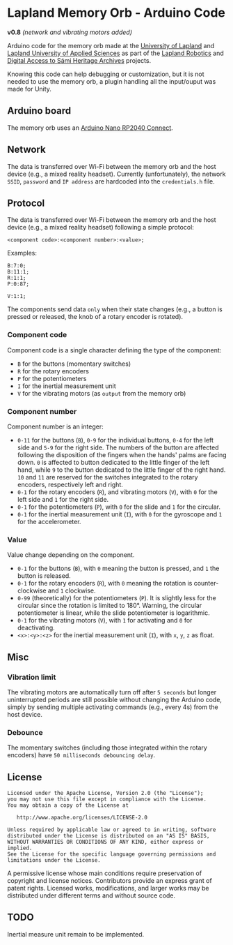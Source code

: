 # Lapland Memory Orb - Arduino Code
**v0.8** _(network and vibrating motors added)_

Arduino code for the memory orb made at the [University of Lapland](https://www.ulapland.fi/EN) and [Lapland University of Applied Sciences](https://www.lapinamk.fi/en) as part of the [Lapland Robotics](https://laplandrobotics.com) and [Digital Access to Sámi Heritage Archives](https://digisamiarchives.com) projects.

Knowing this code can help debugging or customization, but it is not needed to use the memory orb, a plugin handling all the input/ouput was made for Unity.

## Arduino board
The memory orb uses an [Arduino Nano RP2040 Connect](https://docs.arduino.cc/hardware/nano-rp2040-connect).

## Network
The data is transferred over Wi-Fi between the memory orb and the host device (e.g., a mixed reality headset).
Currently (unfortunately), the network `SSID`, `password` and `IP address` are hardcoded into the `credentials.h` file.

## Protocol
The data is transferred over Wi-Fi between the memory orb and the host device (e.g., a mixed reality headset) following a simple protocol:
```
<component code>:<component number>:<value>;
```

Examples:

```
B:7:0;
B:11:1;
R:1:1;
P:0:87;

V:1:1;
```

The components send data `only` when their state changes (e.g., a button is pressed or released, the knob of a rotary encoder is rotated).

### Component code
Component code is a single character defining the type of the component:
* `B` for the buttons (momentary switches)
* `R` for the rotary encoders
* `P` for the potentiometers
* `I` for the inertial measurement unit
* `V` for the vibrating motors (as `output` from the memory orb)

### Component number
Component number is an integer:
* `0-11` for the buttons (`B`), `0-9` for the individual buttons, `0-4` for the left side and `5-9` for the right side. The numbers of the button are affected following the disposition of the fingers when the hands' palms are facing down. `0` is affected to button dedicated to the little finger of the left hand, while `9` to the button dedicated to the little finger of the right hand. `10` and `11` are reserved for the switches integrated to the rotary encoders, respectively left and right.
* `0-1` for the rotary encoders (`R`), and vibrating motors (`V`), with `0` for the left side and `1` for the right side.
* `0-1` for the potentiometers (`P`), with `0` for the slide and `1` for the circular.
* `0-1` for the inertial measurement unit (`I`), with `0` for the gyroscope and `1` for the accelerometer.

### Value
Value change depending on the component.
* `0-1` for the buttons (`B`), with `0` meaning the button is pressed, and `1` the button is released.
* `0-1` for the rotary encoders (`R`), with `0` meaning the rotation is counter-clockwise and `1` clockwise.
* `0-99` (theoretically) for the potentiometers (`P`). It is slightly less for the circular since the rotation is limited to 180°. Warning, the circular potentiometer is linear, while the slide potentiometer is logarithmic.
* `0-1` for the vibrating motors (`V`), with `1` for activating and `0` for deactivating.
* `<x>:<y>:<z>` for the inertial measurement unit (`I`), with `x`, `y`, `z` as float.

## Misc
### Vibration limit
The vibrating motors are automatically turn off after `5 seconds` but longer uninterrupted periods are still possible without changing the Arduino code, simply by sending multiple activating commands (e.g., every 4s) from the host device.

### Debounce
The momentary switches (including those integrated within the rotary encoders) have `50 milliseconds debouncing delay`.

## License
```
Licensed under the Apache License, Version 2.0 (the "License");
you may not use this file except in compliance with the License.
You may obtain a copy of the License at

   http://www.apache.org/licenses/LICENSE-2.0

Unless required by applicable law or agreed to in writing, software
distributed under the License is distributed on an "AS IS" BASIS,
WITHOUT WARRANTIES OR CONDITIONS OF ANY KIND, either express or implied.
See the License for the specific language governing permissions and
limitations under the License.
```
A permissive license whose main conditions require preservation of copyright and license notices. Contributors provide an express grant of patent rights. Licensed works, modifications, and larger works may be distributed under different terms and without source code.

## TODO
Inertial measure unit remain to be implemented.